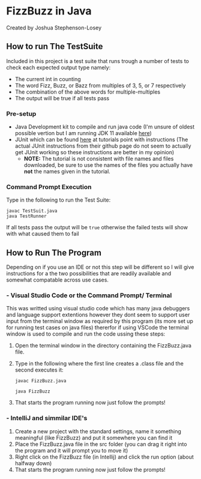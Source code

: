 <!-- TODO: Modify the README to indicate how to run the tests -->
# FizzBuzz in Java

Created by Joshua Stephenson-Losey

## How to run The TestSuite

Included in this project is a test suite that runs trough a number of tests to check each expected output type namely:

* The current int in counting
* The word Fizz, Buzz, or Bazz from multiples of 3, 5, or 7 respectively
* The combination of the above words for multiple-multiples
* The output will be true if all tests pass

### Pre-setup

* Java Development kit to compile and run java code (I'm unsure of oldest possible vertion but I am running JDK 11 available [here](https://www.oracle.com/technetwork/java/javase/downloads/jdk11-downloads-5066655.html))
* JUnit which can be found [here](https://www.tutorialspoint.com/junit/junit_environment_setup.htm) at tutorials point with instructions (The actual JUnit instructions from their github page do not seem to actually get JUnit working so these instructions are better in my opinion)
  * **NOTE:** The tutorial is not consistent with file names and files downloaded, be sure to use the names of the files you actually have **not** the names given in the tutorial.

### Command Prompt Execution

Type in the following to run the Test Suite:

```
javac TestSuit.java
java TestRunner
```

If all tests pass the output will be `true` otherwise the failed tests will show with what caused them to fail

## How to Run The Program

Depending on if you use an IDE or not this step will be different so I will give instructions for a the two possibilities that are readily available and somewhat compatable across use cases.

### - Visual Studio Code or the Command Prompt/ Terminal

This was writted using visual studio code which has many java debuggers and language support extentions however they dont seem to support user input from the terminal window as required by this program (its more set up for running test cases on java files) thererfor if using VSCode the terminal window is used to compile and run the code ussing these steps:

1) Open the terminal window in the directory containing the FizzBuzz.java file.
2) Type in the following where the first line creates a .class file and the second executes it:

    `javac FizzBuzz.java`

    `java FizzBuzz`
3) That starts the program running now just follow the prompts!

### - IntelliJ and simmilar IDE's

1) Create a new project with the standard settings, name it something meaningful (like FizzBuzz) and put it somewhere you can find it
2) Place the FizzBuzz.java file in the src folder (you can drag it right into the program and it will prompt you to move it)
3) Right click on the FizzBuzz file (in Intellij) and click the run option (about halfway down)
4) That starts the program running now just follow the prompts!